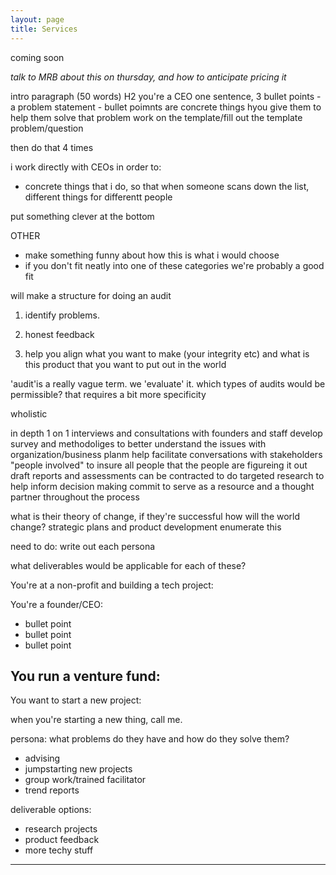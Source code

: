 ```yaml
---
layout: page
title: Services
---
```



coming soon 


*talk to MRB about this on thursday, and how to anticipate pricing it*


intro paragraph (50 words)
H2 you're a CEO
one sentence, 3 bullet points - a problem statement - bullet poimnts are concrete things hyou give them to help them solve that problem
work on the template/fill out the template
problem/question

then do that 4 times

i work directly with CEOs in order to:
- concrete things that i do, so that when someone scans down the list, different things for differentt people

put something clever at the bottom

OTHER
- make something funny about how this is what i would choose
- if you don't fit neatly into one of these categories we're probably a good fit

will make a structure for doing an audit

1. identify problems. 

2. honest feedback

3. help you align what you want to make (your integrity etc) and what is this product that you want to put out in the world 

'audit'is a really vague term. we 'evaluate' it. which types of audits would be permissible?
that requires a bit more specificity  

wholistic

in depth 1 on 1 interviews and consultations with founders and staff
develop survey and methodoliges to better understand the issues with organization/business planm
help facilitate  conversations with stakeholders "people involved" to insure all people that the people are figureing it out
draft reports and assessments
can be contracted to do targeted research to help inform decision making
commit to serve as a resource and a thought partner throughout the process



what is their theory of change, if they're successful how will the world change?
strategic plans and product development
enumerate this

need to do: write out each persona

what deliverables would be applicable for each of these? 

You're at a non-profit and building a tech project: 


You're a founder/CEO: 
- bullet point
- bullet point
- bullet point


You run a venture fund:
- 

You want to start a new project:




when you're starting a new thing, call me. 

persona: what problems do they have and how do they solve them?



 - advising
 - jumpstarting new projects
 - group work/trained facilitator
 - trend reports

deliverable options:
 - research projects
 - product feedback
 - more techy stuff



***